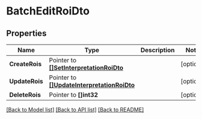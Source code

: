 # BatchEditRoiDto

## Properties

Name | Type | Description | Notes
------------ | ------------- | ------------- | -------------
**CreateRois** | Pointer to [**[]SetInterpretationRoiDto**](SetInterpretationRoiDTO.md) |  | [optional] 
**UpdateRois** | Pointer to [**[]UpdateInterpretationRoiDto**](UpdateInterpretationRoiDTO.md) |  | [optional] 
**DeleteRois** | Pointer to **[]int32** |  | [optional] 

[[Back to Model list]](../README.md#documentation-for-models) [[Back to API list]](../README.md#documentation-for-api-endpoints) [[Back to README]](../README.md)


